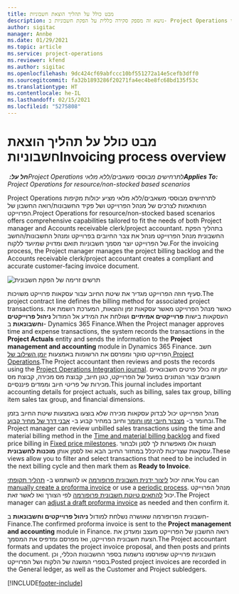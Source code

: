 ```yaml
---
title: מבט כולל על תהליך הוצאת חשבוניות
description: נושא זה מספק סקירה כללית על הפקת חשבוניות ב- Project Operations עבור תרחישים מבוססי משאבים/ללא מלאי.
author: sigitac
manager: Annbe
ms.date: 01/29/2021
ms.topic: article
ms.service: project-operations
ms.reviewer: kfend
ms.author: sigitac
ms.openlocfilehash: 9dc424cf69abfccc10bf551272a14e5cefb3dff0
ms.sourcegitcommit: fa32b1893286f20271fa4ec4be8fc68bd135f53c
ms.translationtype: HT
ms.contentlocale: he-IL
ms.lasthandoff: 02/15/2021
ms.locfileid: "5275808"
---
```

# <a name="invoicing-process-overview"></a><span data-ttu-id="074f8-103">מבט כולל על תהליך הוצאת חשבוניות</span><span class="sxs-lookup"><span data-stu-id="074f8-103">Invoicing process overview</span></span>

<span data-ttu-id="074f8-104">_**חל על:** ‏Project Operations לתרחישים מבוססי משאבים/ללא מלאי_</span><span class="sxs-lookup"><span data-stu-id="074f8-104">_**Applies To:** Project Operations for resource/non-stocked based scenarios_</span></span>

<span data-ttu-id="074f8-105">Project Operations לתרחישים מבוססי משאבים/ללא מלאי מציע יכולות מקיפות המותאמות לצרכים של מנהל הפרוייקט ושל פקיד החשבונות/רואה החשבון של הפרוייקט.</span><span class="sxs-lookup"><span data-stu-id="074f8-105">Project Operations for resource/non-stocked based scenarios offers comprehensive capabilities tailored to fit the needs of both Project manager and Accounts receivable clerk/project accountant.</span></span> <span data-ttu-id="074f8-106">בתהליך הפקת החשבונית מנהל הפרוייקט מנהל את צבר החיובים בפרוייקט ומנהל החשבונות/החשב של הפרוייקט יוצר מסמך חשבוניות תואם ומדויק שמיועד ללקוח.</span><span class="sxs-lookup"><span data-stu-id="074f8-106">For the invoicing process, the Project manager manages the project billing backlog and the Accounts receivable clerk/project accountant creates a compliant and accurate customer-facing invoice document.</span></span>

![תרשים זרימה של הפקת חשבונית](./media/invoicing-flow.png)

<span data-ttu-id="074f8-108">סעיף חוזה הפרוייקט מגדיר את שיטת החיוב עבור עסקאות פרוייקט משויכות.</span><span class="sxs-lookup"><span data-stu-id="074f8-108">The project contract line defines the billing method for associated project transactions.</span></span> <span data-ttu-id="074f8-109">כאשר מנהל הפרוייקט מאשר עסקאות זמן והוצאות, המערכת רושמת את העסקאות בישות **פרוייקטים אמיתיים** ושולחת את המידע אל המודול **ניהול פרוייקטים וחשבונאות** ב- Dynamics 365 Finance.</span><span class="sxs-lookup"><span data-stu-id="074f8-109">When the Project manager approves time and expense transactions, the system records the transactions in the **Project Actuals** entity and sends the information to the **Project management and accounting** module in Dynamics 365 Finance.</span></span> <span data-ttu-id="074f8-110">חשב הפרוייקט סוקר ומפרסם את הרשומות באמצעות [יומן השילוב של Project Operations](../project-accounting/project-operations-integration-journal.md).</span><span class="sxs-lookup"><span data-stu-id="074f8-110">The Project accountant then reviews and posts the records using the [Project Operations Integration journal](../project-accounting/project-operations-integration-journal.md).</span></span> <span data-ttu-id="074f8-111">יומן זה כולל פרטים חשבונאיים חשובים עבור הנתונים בפועל של הפרוייקט, כגון חיוב, קבוצת מס מכירה, קבוצת מס מכירות של פריטי חיוב וממדים פיננסיים.</span><span class="sxs-lookup"><span data-stu-id="074f8-111">This journal includes important accounting details for project actuals, such as billing, sales tax group, billing item sales tax group, and financial dimensions.</span></span>

<span data-ttu-id="074f8-112">מנהל הפרוייקט יכול לבדוק עסקאות מכירה שלא בוצעו באמצעות שיטת החיוב בזמן ובחומר ב- [מצבור חיובי זמן וחומר](../proforma-invoicing/manage-billing-backlog.md#time-and-material-billing-backlog) וחיוב במחיר קבוע ב- [אבני דרך של מחיר קבוע](../proforma-invoicing/manage-billing-backlog.md#fixed-price-milestones).</span><span class="sxs-lookup"><span data-stu-id="074f8-112">The Project manager can review unbilled sales transactions using the time and material billing method in the [Time and material billing backlog](../proforma-invoicing/manage-billing-backlog.md#time-and-material-billing-backlog) and fixed price billing in [Fixed price milestones](../proforma-invoicing/manage-billing-backlog.md#fixed-price-milestones).</span></span> <span data-ttu-id="074f8-113">תצוגות אלו מאפשרות לך לסנן ולבחור עסקאות שצריכות להיכלל במחזור החיוב הבא ואז לסמן אותן **מוכנות לחשבונית**.</span><span class="sxs-lookup"><span data-stu-id="074f8-113">These views allow you to filter and select transactions that need to be included in the next billing cycle and then mark them as **Ready to Invoice**.</span></span>

<span data-ttu-id="074f8-114">אתה יכול [ליצור ידנית חשבונית פרופורמה](../proforma-invoicing/create-manual-proforma-invoice.md) או להשתמש ב- [תהליך תקופתי](../proforma-invoicing/configure-automated-invoice-creation.md).</span><span class="sxs-lookup"><span data-stu-id="074f8-114">You can [manually create a proforma invoice](../proforma-invoicing/create-manual-proforma-invoice.md) or use a [periodic process](../proforma-invoicing/configure-automated-invoice-creation.md).</span></span> <span data-ttu-id="074f8-115">מנהל הפרוייקט יכול [להתאים טיוטת חשבונית פרופורמה](../proforma-invoicing/manage-proforma-invoice.md) לפי הצורך ואז לאשר זאת.</span><span class="sxs-lookup"><span data-stu-id="074f8-115">The Project manager can [adjust a draft proforma invoice](../proforma-invoicing/manage-proforma-invoice.md) as needed and then confirm it.</span></span>

<span data-ttu-id="074f8-116">חשבונית הפרופורמה שאושרה נשלחת למודול **ניהול פרוייקטים וחשבונאות** ב- Finance.</span><span class="sxs-lookup"><span data-stu-id="074f8-116">The confirmed proforma invoice is sent to the **Project management and accounting** module in Finance.</span></span> <span data-ttu-id="074f8-117">רואה החשבון של הפרוייקט מעצב ומעדכן את הצעת חשבונית הפרוייקט, ואז מפרסם ומדפיס את המסמך.</span><span class="sxs-lookup"><span data-stu-id="074f8-117">The Project accountant formats and updates the project invoice proposal, and then posts and prints the document.</span></span> <span data-ttu-id="074f8-118">חשבוניות פרוייקט שפורסמו נרשמות בספר החשבונות הכללי, וכן בספרי המשנה של הלקוח ושל הפרוייקט.</span><span class="sxs-lookup"><span data-stu-id="074f8-118">Posted project invoices are recorded in the General ledger, as well as the Customer and Project subledgers.</span></span>


[!INCLUDE[footer-include](../includes/footer-banner.md)]